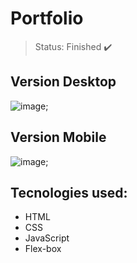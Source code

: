 <h1>Portfolio</h1>

> Status: Finished ✔️

<h2>Version Desktop</h2>

![image](https://github.com/EwellynSantos/Portfolio-Versao1-Mobile/assets/105600614/69995f1d-66af-49ec-9bc7-ba5a3cc1e3f4);

<h2>Version Mobile</h2>

![image](https://github.com/EwellynSantos/Portfolio-Versao1-Mobile/assets/105600614/b53961f3-ec13-4bf1-a362-f828c57d9765);


## Tecnologies used:
+ HTML
+ CSS
+ JavaScript
+ Flex-box
